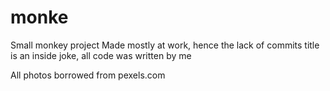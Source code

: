 # monke
Small monkey project
Made mostly at work, hence the lack of commits
title is an inside joke, all code was written by me

All photos borrowed from pexels.com

